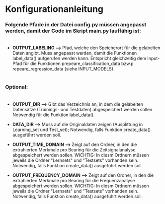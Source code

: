 # Konfigurationanleitung

### Folgende Pfade in der Datei config.py müssen angepasst werden, damit der Code im Skript main.py lauffähig ist: <br><br>

- <strong>OUTPUT_LABELING --> </strong>Pfad, welche den Speicherort für die gelabelten Daten angibt. Muss angepasst werden, damit die Funktionen label_data() aufgerufen werden kann.
Entspricht gleichzeitig dem Input-Pfad für die Funktionen prepeare_classification_data bzw.p repeare_regression_data (siehe INPUT_MODELS). <br><br>

### Optional:<br><br>

- <strong>OUTPUT_DIR --></strong> Gibt das Verzeichnis an, in dem die gelabelten Datensätze (Trainings- und Testdaten) abgespeichert werden sollen. Notwendig für die Funktion label_data().

- <strong>DATA_DIR --></strong> Muss auf die Originaldaten zeigen (Ausplittung in Learning_set und Test_set); Notwendig, falls Funktion create_data() ausgeführt werden soll.

- <strong>OUTPUT_TIME_DOMAIN --> </strong>Zeigt auf den Ordner, in den die extrahierten Merkmale pro Bearing für die Zeitsignalanalyse abgespeichert werden sollen. 
WICHTIG: In diesm Ordnern müssen jeweils die Ordner "Lernsets" und "Testsets" vorhanden sein.
Notwendig, falls Funktion create_data() ausgeführt werden soll.

- <strong>OUTPUT_FREQUENCY_DOMAIN --></strong> Zeigt auf den Ordner, in den die extrahierten Merkmale pro Bearing für die Frequenzanalyse abgespeichert werden sollen. 
WICHTIG: In diesm Ordnern müssen jeweils die Ordner "Lernsets" und "Testsets" vorhanden sein.
Notwendig, falls Funktion create_data() ausgeführt werden soll.